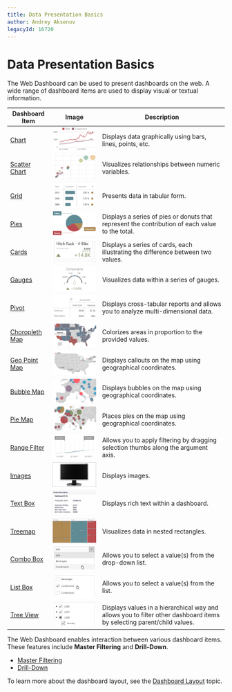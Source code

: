 ```yaml
---
title: Data Presentation Basics
author: Andrey Aksenov
legacyId: 16720
---
```

# Data Presentation Basics
The Web Dashboard can be used to present dashboards on the web. 
A wide range of dashboard items are used to display visual or textual information.

| Dashboard Item | Image | Description |
|---|---|---|
| [Chart](../dashboard-items/chart.md) | ![Fundamentals_DashboardItems_Charts](../../../images/img22432.png) | Displays data graphically using bars, lines, points, etc. |
| [Scatter Chart](../dashboard-items/scatter-chart.md) | ![AddingItems_ScatterChart](../../../images/img121120.png) | Visualizes relationships between numeric variables. |
| [Grid](../dashboard-items/grid.md) | ![Fundamentals_DashboardItems_Grid](../../../images/img22433.png) | Presents data in tabular form. |
| [Pies](../dashboard-items/pies.md) | ![Fundamentals_DashboardItems_Pies](../../../images/img127030.png) | Displays a series of pies or donuts that represent the contribution of each value to the total. |
| [Cards](../dashboard-items/cards.md) | ![Fundamentals_DashboardItems_Cards](../../../images/img22434.png) | Displays a series of cards, each illustrating the difference between two values. |
| [Gauges](../dashboard-items/gauges.md) | ![Fundamentals_DashboardItems_Gauges](../../../images/img22435.png) | Visualizes data within a series of gauges. |
| [Pivot](../dashboard-items/pivot.md) | ![WebViewer_Pivot](../../../images/img22456.png) | Displays cross-tabular reports and allows you to analyze multi-dimensional data. |
| [Choropleth Map](../dashboard-items/choropleth-map.md) | ![WebViewer_ChoroplethMap](../../../images/img22457.png) | Colorizes areas in proportion to the provided values. |
| [Geo Point Map](../dashboard-items/geo-point-maps.md) | ![WebViewer_GeoPointMap](../../../images/img22458.png) | Displays callouts on the map using geographical coordinates. |
| [Bubble Map](../dashboard-items/geo-point-maps.md) | ![Fundamentals_DashboardItems_BubbleMap](../../../images/img121486.png) | Displays bubbles on the map using geographical coordinates. |
| [Pie Map](../dashboard-items/geo-point-maps.md) | ![Fundamentals_DashboardItems_PieMap](../../../images/img121487.png) | Places pies on the map using geographical coordinates. |
| [Range Filter](../dashboard-items/range-filter.md) | ![Fundamentals_DashboardItems_Rangefilter](../../../images/img22439.png) | Allows you to apply filtering by dragging selection thumbs along the argument axis. |
| [Images](../dashboard-items/image.md) | ![ImageOverview](../../../images/img124553.png) | Displays images. |
| [Text Box](../dashboard-items/text-box.md) | ![TextboxOverview](../../../images/img124554.png) | Displays rich text within a dashboard. |
| [Treemap](../dashboard-items/treemap.md) | ![Treemap_Thumbnail](../../../images/img125084.png) | Visualizes data in nested rectangles. |
| [Combo Box](../dashboard-items/filter-elements.md) | ![WebViewer_ComboBox_Thumbnail](../../../images/img127031.png) | Allows you to select a value(s) from the drop-down list. |
| [List Box](../dashboard-items/filter-elements.md) | ![Fundamentals_DashboardItems_ListBox](../../../images/img127032.png) | Allows you to select a value(s) from the list. |
| [Tree View](../dashboard-items/filter-elements.md) | ![Fundamentals_DashboardItems_TreeView](../../../images/img127033.png) | Displays values in a hierarchical way and allows you to filter other dashboard items by selecting parent/child values. |

The Web Dashboard enables interaction between various dashboard items. These features include **Master Filtering** and **Drill-Down**.
* [Master Filtering](master-filtering.md)
* [Drill-Down](drill-down.md)

To learn more about the dashboard layout, see the [Dashboard Layout](dashboard-layout.md) topic.